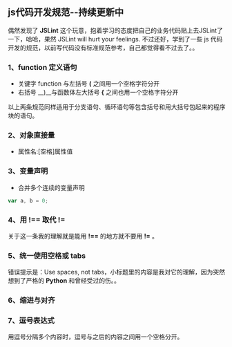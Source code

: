 ## js代码开发规范--持续更新中


偶然发现了 __JSLint__ 这个玩意，抱着学习的态度把自己的业务代码贴上去JSLint了一下，哈哈，果然 JSLint will hurt your feelings. 不过还好，学到了一些 js 代码开发的规范，以前写代码没有标准规范参考，自己都觉得看不过去了。。

### 1、function 定义语句
- 关键字 function 与左括号 __(__ 之间用一个空格字符分开
- 右括号 __)__与函数体左大括号 __{__ 之间也用一个空格字符分开

以上两条规范同样适用于分支语句、循环语句等包含括号和用大括号包起来的程序块的语句。

### 2、对象直接量
- 属性名:[空格]属性值

### 3、变量声明
- 合并多个连续的变量声明

```javascript
var a, b = 0;
```

### 4、用 **!==** 取代 **!=**

关于这一条我的理解就是能用 **!==** 的地方就不要用 **!=** 。

### 5、统一使用空格或 tabs

错误提示是：Use spaces, not tabs，小标题里的内容是我对它的理解，因为突然想到了严格的 **Python** 和曾经受过的伤。。

### 6、缩进与对齐
### 7、逗号表达式

用逗号分隔多个内容时，逗号与之后的内容之间用一个空格分开。


